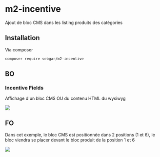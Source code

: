 # m2-incentive

Ajout de bloc CMS dans les listing produits des catégories 

## Installation

Via composer

```bash
composer require sebgar/m2-incentive
```

## BO

### Incentive Fields

Affichage d'un bloc CMS OU du contenu HTML du wysiwyg

![](https://i.ibb.co/hHp7dfk/incentive-bo.png)

## FO

Dans cet exemple, le bloc CMS est positionnée dans 2 positions (1 et 6),
le bloc viendra se placer devant le bloc produit de la position 1 et 6

![](https://i.ibb.co/28jMST8/incentive-fo.png)
